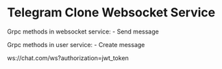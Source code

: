 # Telegram Clone Websocket Service


Grpc methods in websocket service:
    - Send message
    
Grpc methods in user service:
    - Create message

ws://chat.com/ws?authorization=jwt_token
